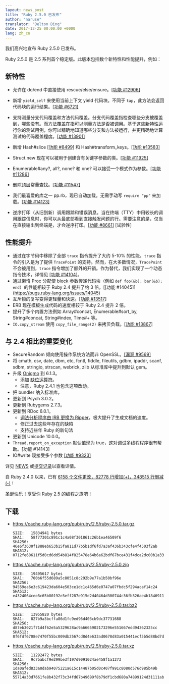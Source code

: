 ```yaml
---
layout: news_post
title: "Ruby 2.5.0 已发布"
author: "naruse"
translator: "Delton Ding"
date: 2017-12-25 00:00:00 +0000
lang: zh_cn
---
```


我们高兴地宣布 Ruby 2.5.0 已发布。

Ruby 2.5.0 是 2.5 系列首个稳定版。此版本包括数个新特性和性能提升，例如：

## 新特性

- 允许在 do/end 中直接使用 rescue/else/ensure。[&#x5b;功能 #12906&#x5d;]((https://bugs.ruby-lang.org/issues/12906))

- 新增 `yield_self` 来使用当前上下文 yield 代码块。不同于 `tap`，此方法会返回代码块的运行结果。[&#x5b;功能 #6721&#x5d;](https://bugs.ruby-lang.org/issues/6721)
- 支持测量分支代码覆盖和方法代码覆盖。分支代码覆盖指检查哪些分支被覆盖到，哪些没有。而方法覆盖在指可以测量方法是否被调用。基于这些新特性运行你的测试用例，你可以精确地知道哪些分支和方法被运行，并更精确地计算测试的代码覆盖程度。[&#x5b;功能 #13901&#x5d;](https://bugs.ruby-lang.org/issues/13901)
- 新增 Hash#slice [&#x5b;功能 #8499&#x5d;](https://bugs.ruby-lang.org/issues/8499) 和 Hash#transform_keys。[&#x5b;功能 #13583&#x5d;](https://bugs.ruby-lang.org/issues/13583)
- Struct.new 现在可以被用于创建含有关键字参数的类。[&#x5b;功能 #11925&#x5d;](https://bugs.ruby-lang.org/issues/11925)
- Enumerable#any?, all?, none? 和 one? 可以接受一个模式作为参数。[&#x5b;功能 #11286&#x5d;](https://bugs.ruby-lang.org/issues/11286)
- 删除顶层常量查找。[&#x5b;功能 #11547&#x5d;](https://bugs.ruby-lang.org/issues/11547)
- 我们最喜爱的库之一 pp.rb，现已自动加载。无需手动写 `require "pp"` 来加载。[&#x5b;功能 #14123&#x5d;](https://bugs.ruby-lang.org/issues/14123)
- 逆序打印（从旧到新）调用跟踪和错误消息。当在终端（TTY）中用较长的调用跟踪信息时，你可以从最底部看到直接触发问题的行。需要注意的是，仅当在直接输出到终端是，才会逆序打印。[&#x5b;功能 #8661&#x5d;](https://bugs.ruby-lang.org/issues/8661) [试验性]

## 性能提升
- 通过在字节码中移除了全部 `trace` 指令提升了大约 5-10% 的性能。`trace` 指令的引入是为了提供 `TracePoint` 的支持。然而，在大多数情况，`TracePoint` 不会被用到，`trace` 指令增加了额外的开销。作为替代，我们实现了一个动态指令技术，详情见 [&#x5b;功能 #14104&#x5d;](https://bugs.ruby-lang.org/issues/14104)。
- 通过懒惰 Proc 分配使 block 参数传递代码块（例如 `def foo(&b); bar(&b); end`）的性能相较于 Ruby 2.4 提升了约 3 倍。[&#x5b;功能 #14045]](https://bugs.ruby-lang.org/issues/14045)
- 互斥锁的复写变得更轻量和快速。[&#x5b;功能 #13517&#x5d;](https://bugs.ruby-lang.org/issues/13517)
- ERB 现在模板生成代码的速度相较于 Ruby 2.4 提升 2 倍。
- 提升了多个内置方法例如 Array#concat, Enumerable#sort_by, String#concat, String#index, Time#+ 等。
- `IO.copy_stream` 使用 `copy_file_range(2)` 来拷贝负载。[&#x5b;功能 #13867&#x5d;](https://bugs.ruby-lang.org/issues/13867)

## 与 2.4 相比的重要变化

- SecureRandom 倾向使用操作系统方法而非 OpenSSL。[&#x5b;漏洞 #9569&#x5d;]((https://bugs.ruby-lang.org/issues/9569))
- 将 cmath, csv, date, dbm, etc, fcntl, fiddle, fileutils, gdbm, ipaddr, scanf, sdbm, stringio, strscan, webrick, zlib 从标准库中提升到默认 gem。
- 升级 [Onigmo](https://github.com/k-takata/Onigmo/) 到 6.1.3。
  - 添加 [缺位运算符](https://github.com/k-takata/Onigmo/issues/87)。
  - 注意，Ruby 2.4.1 也包含这项改动。
- 把 bundler 纳入标准库。
- 更新到 Psych 3.0.2。
- 更新到 Rubygems 2.7.3。
- 更新到 RDoc 6.0.1。
  - [词法分析程序由 IRB 更换为 Ripper](https://github.com/ruby/rdoc/pull/512)，极大提升了生成文档的速度。
  - 修正过去这些年存在的缺陷
  - 支持近些年 Ruby 的新句法
- 更新到 Unicode 10.0.0。
- `Thread.report_on_exception` 默认值现为 true，这对调试多线程程序很有帮助。[功能 #14143]
- IO#write 现接受多个参数 [&#x5b;功能 #9323&#x5d;](https://bugs.ruby-lang.org/issues/9323)

详见 [NEWS](https://github.com/ruby/ruby/blob/v2_5_0/NEWS) 或[提交记录](https://github.com/ruby/ruby/compare/v2_4_0...v2_5_0)以查看详情。

自 Ruby 2.4.0 以来，已有 [6158 个文件更改，82778 行增加(+)，348515 行删减(-)](https://github.com/ruby/ruby/compare/v2_4_0...v2_5_0)！

圣诞快乐！享受你 Ruby 2.5 的编程之旅吧！

## 下载

* <https://cache.ruby-lang.org/pub/ruby/2.5/ruby-2.5.0.tar.gz>

      SIZE:   15834941 bytes
      SHA1:   58f77301c891c1c4a08f301861c26b1ea46509f6
      SHA256: 46e6f3630f1888eb653b15fa811d77b5b1df6fd7a3af436b343cfe4f4503f2ab
      SHA512: 0712fe68611f5d0cd6dd54b814f825478e64b6a62bdf67bce431f4dca2dc00b1a33f77bebfbcd0a151118a1152554ab457decde435b424aa1f004bc0aa40580d

* <https://cache.ruby-lang.org/pub/ruby/2.5/ruby-2.5.0.zip>

      SIZE:   19495617 bytes
      SHA1:   700b6f55d689a5c8051c8c292b9e77a1b50bf96e
      SHA256: 94559ea6e3c619423da604e503ce1dc1c465d6e0747a07fbdc5f294acaf14c24
      SHA512: e4324064cee8c65b80192e3eff287e915d2d40464d300744c36fb326ae4b1846911400a99d4332192d8a217009d3a5209b43eb5e8bc0b739035bef89cc493e84

* <https://cache.ruby-lang.org/pub/ruby/2.5/ruby-2.5.0.tar.bz2>

      SIZE:   13955820 bytes
      SHA1:   827b9a3bcffa86d1fc9ed96d403cb9dc37731688
      SHA256: d87eb3021f71d4f62e5a5329628ac9a6665902173296e551667edd94362325cc
      SHA512: 8f6fdf6708e7470f55bc009db2567cd8d4e633ad0678d83a015441ecf5b5d88bd7da8fb8533a42157ff83b74d00b6dc617d39bbb17fc2c6c12287a1d8eaa0f2c

* <https://cache.ruby-lang.org/pub/ruby/2.5/ruby-2.5.0.tar.xz>

      SIZE:   11292472 bytes
      SHA1:   9c7babcf9e299be3f197d9091024ae458f1a1273
      SHA256: 1da0afed833a0dab94075221a615c14487b05d0c407f991c8080d576d985b49b
      SHA512: 55714a33d7661fe8b432f73c34fd67b49699f8b79df1cbd680a74899124d31111ab0f444677672aac1ba725820182940d485efb2db0bf2bc96737c5d40c54578
